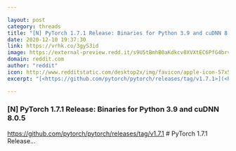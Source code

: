 ```yaml
---

layout: post
category: threads
title: "[N] PyTorch 1.7.1 Release: Binaries for Python 3.9 and cuDNN 8.0.5"
date: 2020-12-10 19:37:30
link: https://vrhk.co/3gyS3id
image: https://external-preview.redd.it/s9U5tBmhB0aKdkcv0XVXtEC6PfG4brvIgmTzc622QvA.jpg?width=400&height=209.42408377&auto=webp&crop=400:209.42408377,smart&s=ebc3789682ec67e4c4dcb021811183d3fe0cb92e
domain: reddit.com
author: "reddit"
icon: http://www.redditstatic.com/desktop2x/img/favicon/apple-icon-57x57.png
excerpt: "[<https://github.com/pytorch/pytorch/releases/tag/v1.7.1>](<https://github.com/pytorch/pytorch/releases/tag/v1.7.1>) # PyTorch 1.7.1 Release..."

---
```


### [N] PyTorch 1.7.1 Release: Binaries for Python 3.9 and cuDNN 8.0.5

[<https://github.com/pytorch/pytorch/releases/tag/v1.7.1>](<https://github.com/pytorch/pytorch/releases/tag/v1.7.1>) # PyTorch 1.7.1 Release...